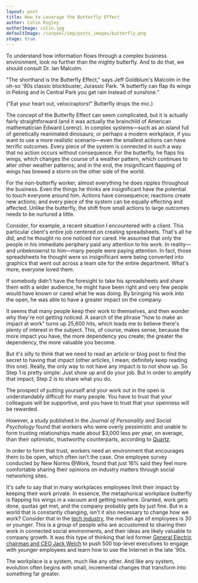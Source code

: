 ```yaml
---
layout: post
title: How to Leverage the Butterfly Effect
author: Colin Rigley
authorImage: colin.jpg
defaultImage: /carpool/img/posts_images/butterfly.png
stage: true
---
```

To understand how information flows through a complex business environment, look no further than the mighty butterfly. And to do that, we should consult Dr. Ian Malcolm.

<!--more-->

"The shorthand is the Butterfly Effect," says Jeff Goldblum's Malcolm in the oh-so '90s classic blockbuster, Jurassic Park. “A butterfly can flap its wings in Peking and in Central Park you get rain instead of sunshine.”

("Eat your heart out, velociraptors!" Butterfly drops the mic.)  

The concept of the Butterfly Effect can seem complicated, but it is actually fairly straightforward (and it was actually the brainchild of American mathematician Edward Lorenz). In complex systems—such as an island full of genetically reanimated dinosaurs; or perhaps a modern workplace, if you want to use a more realistic scenario—even the smallest actions can have terrific outcomes. Every piece of the system is connected in such a way that no action occurs without consequence. For the butterfly, he flaps his wings, which changes the course of a weather pattern, which continues to alter other weather patterns; and in the end, the insignificant flapping of wings has brewed a storm on the other side of the world.  

For the non-butterfly worker, almost everything he does ripples throughout the business. Even the things he thinks are insignificant have the potential to touch everyone around him. Actions have consequence; reactions create new actions; and every piece of the system can be equally effecting and affected. Unlike the butterfly, the shift from small actions to large outcomes needs to be nurtured a little. 

Consider, for example, a recent situation I encountered with a client. This particular client's entire job centered on creating spreadsheets. That's all he did, and he thought no one noticed nor cared. He assumed that only the people in his immediate periphery paid any attention to his work. In reality—and unbeknownst to him—many people were paying attention. In fact, those spreadsheets he thought were so insignificant were being converted into graphics that went out across a team site for the entire department. What's more, everyone loved them.  

If somebody didn't have the foresight to take his spreadsheets and share them with a wider audience, he might have been right and very few people would have known or cared what he was doing. By bringing his work into the open, he was able to have a greater impact on the company. 

It seems that many people keep their work to themselves, and then wonder why they're not getting noticed. A search of the phrase "how to make an impact at work" turns up 25,600 hits, which leads me to believe there's plenty of interest in the subject. This, of course, makes sense, because the more impact you have, the more dependency you create; the greater the dependency, the more valuable you become.  

But it's silly to think that we need to read an article or blog post to find the secret to having that impact (other articles, I mean; definitely keep reading this one). Really, the only way to not have any impact is to not show up. So Step 1 is pretty simple: Just show up and do your job. But in order to amplify that impact, Step 2 is to share what you do.  

The prospect of putting yourself and your work out in the open is understandably difficult for many people. You have to trust that your colleagues will be supportive, and you have to trust that your openness will be rewarded.  

However, a study published in the *Journal of Personality and Social Psychology* found that workers who were overly pessimistic and unable to form trusting relationships made about $3,000 less per year, on average, than their optimistic, trustworthy counterparts, according to [Quartz](http://qz.com/418870/the-simple-attitude-adjustment-that-earns-you-3000-more-a-year/).  

In order to form that trust, workers need an environment that encourages them to be open, which often isn’t the case. One employee survey conducted by New Norms @Work, found that just 16% said they feel more comfortable sharing their opinions on industry matters through social networking sites. 

It's safe to say that in many workplaces employees limit their impact by keeping their work private. In essence, the metaphorical workplace butterfly is flapping his wings in a vacuum and getting nowhere. Granted, work gets done, quotas get met, and the company probably gets by just fine. But in a world that is constantly changing, isn't it also necessary to change how we work? Consider that in the [tech industry](http://www.zdnet.com/article/ageism-in-tech-sector-survey-uncovers-large-age-difference/), the median age of employees is 30 or younger. This is a group of people who are accustomed to sharing their work in connected social environments, and their ideas are likely valuable to company growth. It was this type of thinking that led former [General Electric chairman and CEO Jack Welch](http://www.wsj.com/articles/SB10001424052970203764804577060051461094004) to push 500 top-level executives to engage with younger employees and learn how to use the Internet in the late '90s.  

The workplace is a system, much like any other. And like any system, evolution often begins with small, incremental changes that transform into something far greater.